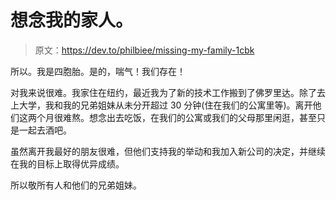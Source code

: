 # 想念我的家人。

> 原文：<https://dev.to/philbiee/missing-my-family-1cbk>

所以。我是四胞胎。是的，喘气！我们存在！

对我来说很难。我家住在纽约，最近我为了新的技术工作搬到了佛罗里达。除了去上大学，我和我的兄弟姐妹从未分开超过 30 分钟(住在我们的公寓里等)。离开他们这两个月很难熬。想念出去吃饭，在我们的公寓或我们的父母那里闲逛，甚至只是一起去酒吧。

虽然离开我最好的朋友很难，但他们支持我的举动和我加入新公司的决定，并继续在我的目标上取得优异成绩。

所以敬所有人和他们的兄弟姐妹。